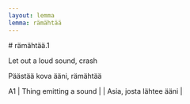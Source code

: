 ```yaml
---
layout: lemma
lemma: rämähtää
---
```


<div class="sense">
# <span class="sensename">rämähtää.1</span>

<span class="description">Let out a loud sound, crash</span>

<span class="description">Päästää kova ääni, rämähtää</span>

A1 | Thing emitting a sound |   | Asia, josta lähtee ääni |  

</div>

